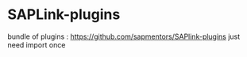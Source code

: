 # SAPLink-plugins

bundle of plugins : https://github.com/sapmentors/SAPlink-plugins
just need import once
